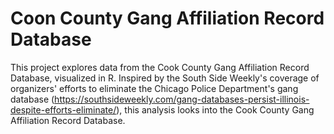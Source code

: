 # Coon County Gang Affiliation Record Database
This project explores data from the Cook County Gang Affiliation Record Database, visualized in R. Inspired by the South Side Weekly's coverage of organizers' efforts to eliminate the Chicago Police Department's gang database (https://southsideweekly.com/gang-databases-persist-illinois-despite-efforts-eliminate/), this analysis looks into the Cook County Gang Affiliation Record Database. 
